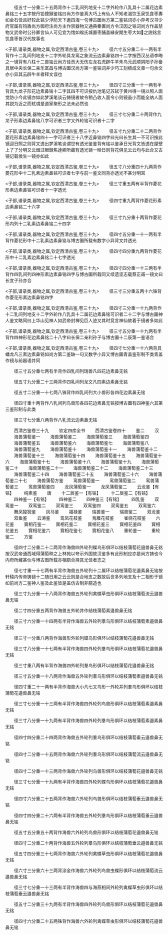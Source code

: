 <!-- { "loadSidebar": true } -->
　　径五寸一分重二十五两背作十二乳间列地支十二字外轮作八乳具十二属花边素鼻铭三十五字按丹铅摠録鉴铭曰尚方作鉴真大巧上有仙人不知老渴饮玉泉饥食枣夀如金石佳且好较此铭少浮防天下遨四海一句博古圗尚方第二鉴铭词亦小异考汉书少府官属有钩盾尚方御府注尚方主作禁器物又通典秦置尚方令汉因之铭词尚方作盖禁物又武帝时公孙卿言仙人可见宜为馆如缑氏城置枣脯盖縁安期生枣大如之説铭言饥食枣皆汉代故事也

<子部,谱录类,器物之属,钦定西清古鉴,卷三十九>
　　径六寸五分重二十一两有半背作十二乳间列地支十二字外轮具龙鸾之象流云边素鼻铭四十二字按西汉丛语李晦之一镜背有八柱十二兽铭云尚方佳贡大无伤左龙右虎辟牛羊朱鸟元武顺阴阳子孙备具居中央长保二亲乐富昌与博古圗汉尚方第一鉴铭词并少巧工刻缋成文章一句余文亦小异其云辟牛羊者释文误也

<子部,谱录类,器物之属,钦定西清古鉴,卷三十九>
　　径四寸三分重一十一两有半背具九龙子形花边素鼻铭十二字其四不可识按仇池笔记苏轼于黄州得一镜以照人面觉防小今此镜亦如此梦溪笔谈云铸镜者故令稍凸收人面令小则镜虽小而能全纳人面其説为近之而轼谓是道家聚形之法未必然也

<子部,谱录类,器物之属,钦定西清古鉴,卷三十九>
　　径三寸七分重二十两背作九龙子形素边素鼻铭八字可识者三字又外轮铭可识者十二字

<子部,谱录类,器物之属,钦定西清古鉴,卷三十九>
　　径五寸九分重二十二两背作菱花形素边素鼻铭四十一字可识者三十八字近鼻铭四字曰光曰长生其一不可识按此镜迎日照之则背文透出梦溪笔谈谓世有透光鉴鉴背有铭以鉴承日光背文皆透在屋壁上了了分明又云烟过眼録焦逹卿所蔵有透光镜一映日则背花俱见云云均与此合又古镜记载侯生一镜亦如此

<子部,谱录类,器物之属,钦定西清古鉴,卷三十九>
　　径五寸八分重四十九两背作菱花形中十二乳素边素鼻铭可识者七字与前一鉴文同背亦透光不甚分明耳

<子部,谱录类,器物之属,钦定西清古鉴,卷三十九>
　　径三寸重五两有半背作菱花形素边素鼻铭可识者十一字透光

<子部,谱录类,器物之属,钦定西清古鉴,卷三十九>
　　径四寸重九两背作菱花形素边素鼻铭二十六字

<子部,谱录类,器物之属,钦定西清古鉴,卷三十九>
　　径三寸九分重十两背作菱花形内列十二乳素边素鼻铭二十四字

<子部,谱录类,器物之属,钦定西清古鉴,卷三十九>
　　径四寸五分重一十一两有半背作菱花形中十二乳素边素鼻铭与博古圗所载有数字小异背文并透光

<子部,谱录类,器物之属,钦定西清古鉴,卷三十九>
　　径四寸四分重九两背作菱花形中十二乳素边素鼻铭二十七字透光

<子部,谱录类,器物之属,钦定西清古鉴,卷三十九>
　　径四寸四分重一十三两有半背作四乳间列四神形素边素鼻铭四字与博古圗所载同又续遗坚志载蔡正甫一镜文曰长宜子孙亦合

<子部,谱录类,器物之属,钦定西清古鉴,卷三十九>
　　径三寸三分重五两十六铢背作菱花形素边素鼻铭四字

<子部,谱录类,器物之属,钦定西清古鉴,卷三十九>
　　径四寸三分重一十九两背作十二乳间列地支十二字外轮作八乳具十二属花边素鼻铭可识者二十二字与博古圗神人鉴文略同曰上华山见神人如武帝封禅见巨人迹又其时竞言神仙故着于镜者多如此

<子部,谱录类,器物之属,钦定西清古鉴,卷三十九>
　　径三寸五分重一十九两有半背作四神形花边素鼻铭二十八字曰长保二亲利孙子与博古圗十二辰第一鉴语合

<子部,谱录类,器物之属,钦定西清古鉴,卷三十九>
　　径四寸七分重一十六两背具蟠龙凡三素边素鼻铭如尚方第二鉴缺一句又数字小异又博古圗青盖鉴形制不类青盖作镜与前器语并同



　　径三寸五分重七两有半背作四乳间列瑞兽凡四花边素鼻无铭

　　径五寸九分重二十三两背作四乳间列龙文凡四素边素鼻无铭

　　径五寸二分重一十七两八铢背作四乳间列大小兽形各四花边素鼻无铭

　　径四寸重十两背作八乳间列鸟兽形各四花边素鼻无铭按博古圗有四神鉴六其第三鉴形制与此类

　　径三寸七分重八两背作八乳流云边素鼻无铭

　　西清古鉴卷三十九
　　钦定四库全书
　　西清古鉴卷四十
　　鉴二
　　汉
　　海兽蒲萄鉴一
　　海兽蒲萄鉴二
　　海兽蒲萄鉴三
　　海兽蒲萄鉴四
　　海兽蒲萄鉴五
　　海兽蒲萄鉴六
　　海兽蒲萄鉴七
　　海兽蒲萄鉴八
　　海兽蒲萄鉴九
　　海兽蒲萄鉴十
　　海兽蒲萄鉴十一
　　海兽蒲萄鉴十二
　　海兽蒲萄鉴十三
　　海兽蒲萄鉴十四
　　海兽蒲萄鉴十五
　　海兽蒲萄鉴十六
　　海兽蒲萄鉴十七
　　海兽蒲萄鉴十八
　　海兽蒲萄鉴十九
　　海兽蒲萄鉴二十
　　海兽蒲萄鉴二十一
　　海兽蒲萄鉴二十二
　　海兽蒲萄鉴二十三
　　海兽蒲萄鉴二十四
　　海兽蒲萄鉴二十五
　　海兽蒲萄鉴二十六
　　海兽蒲萄鉴二十七
　　海兽蒲萄方鉴
　　鸾兽蒲萄鉴一
　　鸾兽蒲萄鉴二
　　鸾兽蒲萄鉴三
　　鸾兽蒲萄鉴四
　　龙凤蒲萄鉴一
　　龙凤蒲萄鉴二
　　云龙鉴【有铭】
　　纯素鉴
　　唐
　　十二辰鉴一【有铭】
　　十二辰鉴二【有铭】
　　四神鉴一【有铭】
　　四神鉴二
　　四神鉴三【有铭】
　　四乳鉴
　　双鸾鉴一
　　双鸾鉴二
　　双鸾鉴三
　　双鸾鉴四
　　双鸾鉴五
　　双鸾鉴六
　　舞凤狻猊鉴
　　凤马鉴
　　福禄鉴
　　瑞兽鉴一
　　瑞兽鉴二
　　双龙鉴
　　双鱼鉴
　　云涛鉴
　　鸾凤花枝鉴
　　鳬雁花枝鉴
　　雀绕花枝鉴
　　六花鉴
　　寳相花鉴一
　　寳相花鉴二
　　寳相花鉴三
　　寳相花鉴四
　　寳相花鉴五
　　寳相花鉴六
　　寳相花鉴七
　　寳相花鉴八
　　重轮鉴一
　　重轮鉴二
　　方鉴

　　径四寸二分重二十二两背作海兽四外轮列蝶鸟形俱环以结枝蒲萄花邉兽鼻无铭按汉武帝通西域得蒲萄种之上林苑以夸示外国故汉鉴多有此形制应亦是尚方铸也今内府所藏甚伙与博古图所载亦相脗合择其尤佳者志之

　　径七寸重一十七两有半背作海兽五外轮列十二属环以结枝蒲萄花邉素鼻无铭按轩辕内传帝铸镜十二随日用之云云则是合地支之数故后世多列地支及十二相形于镜如前尚方二鉴神人鉴及此鉴皆是盖仿古制非臆造也

　　径三寸九分重一十八两背作海兽五外轮列禽蝶草虫形俱环以结枝蒲萄流云邉兽鼻无铭

　　径二寸四分重五两背作海兽五外轮并作结枝蒲萄素邉兽鼻无铭

　　径三寸六分重一十四两有半背作海兽五外轮列羣鸟形俱环以结枝蒲萄素邉兽鼻无铭

　　径三寸一分重八两背作海兽形外轮列蝶鸟形俱环以结枝蒲萄花邉兽鼻无铭

　　径三寸八分重一十七两有半背作海兽四外轮列羣鸟形俱环以结枝蒲萄花邉兽鼻无铭

　　径三寸重八两有半背作海兽四外轮列羣鸟形俱环以结枝蒲萄花邉兽鼻无铭

　　径三寸五分重一十八两背作海兽五外轮列羣鸟形俱环以结枝蒲萄素邉兽鼻无铭

　　径四寸重二十一两有半背作海兽大小凡七又鸟形一外轮并列羣鸟形俱环以结枝蒲萄花邉兽鼻无铭

　　径三寸七分重一十三两有半背作海兽四外轮列鸟兽形俱环以结枝蒲萄素邉素鼻无铭

　　径三寸八分重一十九两有半背作海兽四外轮列羣鸟形俱环以结枝蒲萄素邉素鼻无铭

　　径四寸四分重二十四两背作海兽五外轮列羣鸟形俱环以结枝蒲萄垂云邉兽鼻无铭

　　径四寸二分重一十五两背作海兽六外轮列羣鸟形俱环以结枝蒲萄流云邉兽鼻无铭

　　径四寸二分重一十三两背作海兽六外轮列鸟兽形俱环以结枝蒲萄花邉兽鼻无铭

　　径三寸七分重一十九两有半背作海兽四外轮列蝶鸟形俱环以结枝蒲萄花邉兽鼻无铭

　　径四寸六分重二十五两背作海兽六外轮列鸟兽形俱环以结枝蒲萄垂云邉兽鼻无铭

　　径四寸四分重二十六两有半背作海兽五外轮列羣鸟形俱环以结枝蒲萄垂云邉兽鼻无铭

　　径五寸五分重五十两背作海兽六外轮列鸟兽形俱环以结枝蒲萄花邉兽鼻无铭

　　径四寸二分重二十两背作海兽五外轮列羣鸟形俱环以结枝蒲萄垂云邉兽鼻无铭

　　径五寸四分重三十七两背作海兽六外轮列禽蝶草虫形俱环以结枝蒲萄花邉兽鼻无铭

　　径六寸三分重六十三两背涂金作海兽六外轮列鸟兽虫蝶形俱环以结枝蒲萄流云邉兽鼻无铭

　　径三寸七分重一十三两有半背作海兽四与海燕相间外轮列禽蝶草虫形俱环以结枝蒲萄垂云邉兽鼻无铭

　　径五寸二分重三十九两有半背作海兽四外轮列鸟兽形俱环以结枝蒲萄花邉兽鼻无铭

　　径四寸六分重二十五两铢背作海兽六外轮列禽蝶草虫形俱环以结枝蒲萄花邉兽鼻无铭

